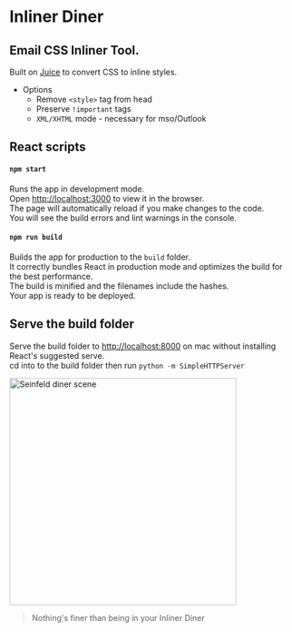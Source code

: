 # Inliner Diner

## Email CSS Inliner Tool.

Built on [Juice](https://github.com/Automattic/juice) to convert CSS to inline styles.
* Options
  * Remove `<style>` tag from head
  * Preserve `!important` tags
  * `XML/XHTML` mode - necessary for mso/Outlook 

## React scripts
#### `npm start`

Runs the app in development mode.  
Open [http://localhost:3000](http://localhost:3000) to view it in the browser.  
The page will automatically reload if you make changes to the code.  
You will see the build errors and lint warnings in the console.

#### `npm run build`

Builds the app for production to the `build` folder.  
It correctly bundles React in production mode and optimizes the build for the best performance.  
The build is minified and the filenames include the hashes.  
Your app is ready to be deployed.  

## Serve the build folder  

Serve the build folder to [http://localhost:8000](http://localhost:8000) on mac without installing React's suggested serve.  
cd into to the build folder then run `python -m SimpleHTTPServer`

<img src="https://i.imgur.com/xLeK8mH.jpg" alt="Seinfeld diner scene" width="400px" />

> Nothing's finer than being in your Inliner Diner  